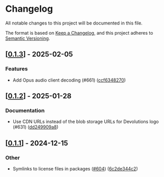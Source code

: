 # Changelog

All notable changes to this project will be documented in this file.

The format is based on [Keep a Changelog](https://keepachangelog.com/en/1.0.0/),
and this project adheres to [Semantic Versioning](https://semver.org/spec/v2.0.0.html).


## [[0.1.3](https://github.com/Devolutions/IronRDP/compare/ironrdp-rdpsnd-native-v0.1.2...ironrdp-rdpsnd-native-v0.1.3)] - 2025-02-05

### <!-- 1 -->Features

- Add Opus audio client decoding (#661) ([ccf6348270](https://github.com/Devolutions/IronRDP/commit/ccf63482706ecfbbdc6038028ea2ee086d0e3640)) 



## [[0.1.2](https://github.com/Devolutions/IronRDP/compare/ironrdp-rdpsnd-native-v0.1.1...ironrdp-rdpsnd-native-v0.1.2)] - 2025-01-28

### <!-- 6 -->Documentation

- Use CDN URLs instead of the blob storage URLs for Devolutions logo (#631) ([dd249909a8](https://github.com/Devolutions/IronRDP/commit/dd249909a894004d4f728d30b3a4aa77a0f8193b)) 



## [[0.1.1](https://github.com/Devolutions/IronRDP/compare/ironrdp-rdpsnd-native-v0.1.0...ironrdp-rdpsnd-native-v0.1.1)] - 2024-12-15

### Other

- Symlinks to license files in packages ([#604](https://github.com/Devolutions/IronRDP/pull/604)) ([6c2de344c2](https://github.com/Devolutions/IronRDP/commit/6c2de344c2dd93ce9621834e0497ed7c3bfaf91a)) 

